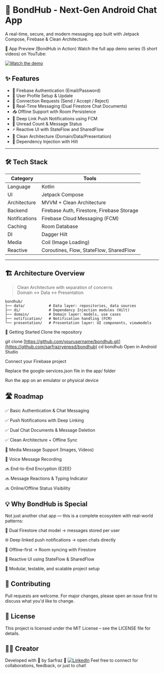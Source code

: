 # 💬 BondHub - Next-Gen Android Chat App
A real-time, secure, and modern messaging app built with Jetpack Compose, Firebase & Clean Architecture.

🎥 App Preview (BondHub in Action)
Watch the full app demo series (5 short videos) on YouTube:

[![Watch the demo](https://img.youtube.com/vi/tdbVj3AGl8M/0.jpg)](https://www.youtube.com/watch?v=tdbVj3AGl8M&list=PLUiXo0vwFX2tunJjeu0dAxfd8yRGOPiuj&index=4)

## ✨ Features

- 🔐 Firebase Authentication (Email/Password)
- 👤 User Profile Setup & Update
- 👫 Connection Requests (Send / Accept / Reject)
- 💬 Real-Time Messaging (Dual Firestore Chat Documents)
- 📥 Offline Support with Room Persistence
- 📲 Deep Link Push Notifications using FCM
- 🔔 Unread Count & Message Status
- ⚡ Reactive UI with StateFlow and SharedFlow
- 🧠 Clean Architecture (Domain/Data/Presentation)
- 💉 Dependency Injection with Hilt

---

## 🛠️ Tech Stack

| Category | Tools |
|---------|-------|
| Language | Kotlin |
| UI | Jetpack Compose |
| Architecture | MVVM + Clean Architecture |
| Backend | Firebase Auth, Firestore, Firebase Storage |
| Notifications | Firebase Cloud Messaging (FCM) |
| Caching | Room Database |
| DI | Dagger Hilt |
| Media | Coil (Image Loading) |
| Reactive | Coroutines, Flow, StateFlow, SharedFlow |

---

## 🏗️ Architecture Overview

> Clean Architecture with separation of concerns  
> Domain ↔ Data ↔ Presentation

```text
bondhub/
├── data/           # Data layer: repositories, data sources
├── di/             # Dependency Injection modules (Hilt)
├── domain/         # Domain layer: models, use cases
├── notification/   # Notification handling (FCM)
└── presentation/   # Presentation layer: UI components, viewmodels
```

🚀 Getting Started
Clone the repository

git clone [https://github.com/yourusername/bondhub.git](https://github.com/sarfrazryenpsd/bondhub)
cd bondhub
Open in Android Studio

Connect your Firebase project

Replace the google-services.json file in the app/ folder

Run the app on an emulator or physical device

## 🛣️ Roadmap
✅ Basic Authentication & Chat Messaging

✅ Push Notifications with Deep Linking

✅ Dual Chat Documents & Message Deletion

✅ Clean Architecture + Offline Sync

🔄 Media Message Support (Images, Videos)

🔄 Voice Message Recording

🔜 End-to-End Encryption (E2EE)

🔜 Message Reactions & Typing Indicator

🔜 Online/Offline Status Visibility

## 💡 Why BondHub is Special
Not just another chat app — this is a complete ecosystem with real-world patterns:

🔁 Dual Firestore chat model → messages stored per user

🌐 Deep linked push notifications → open chats directly

📶 Offline-first → Room syncing with Firestore

🔄 Reactive UI using StateFlow & SharedFlow

🧼 Modular, testable, and scalable project setup

## 🤝 Contributing
Pull requests are welcome. For major changes, please open an issue first to discuss what you'd like to change.

## 📝 License
This project is licensed under the MIT License – see the LICENSE file for details.

## 🙋‍♂️ Creator
Developed with 💙 by Sarfraz
🔗 [![LinkedIn](https://img.shields.io/badge/LinkedIn-0077B5?style=flat&logo=linkedin&logoColor=white)](https://www.linkedin.com/in/yourusername/)
Feel free to connect for collaborations, feedback, or just to chat!

